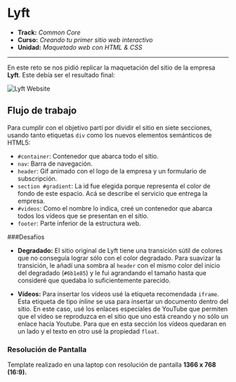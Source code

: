 # Lyft

* **Track:** _Common Core_
* **Curso:** _Creando tu primer sitio web interactivo_
* **Unidad:** _Maquetado web con HTML & CSS_

***

En este reto se nos pidió replicar la maquetación del sitio de la empresa **Lyft**. Este debía ser el resultado final:

![Lyft Website](docs/fullpage.png)

## Flujo de trabajo

Para cumplir con el objetivo partí por dividir el sitio en siete secciones, usando tanto etiquetas ``div`` como	los nuevos elementos semánticos de HTML5:

* ``#container``: Contenedor que abarca todo el sitio.
* ``nav``: Barra de navegación.
* ``header``: Gif animado con el logo de la empresa y un formulario de subscripción.
* ``section #gradient``: La id fue elegida porque representa el color de fondo de este espacio. Acá se describe el servicio que entrega la empresa.
* ``#videos``: Como el nombre lo indica, creé un contenedor que abarca todos los vídeos que se presentan en el sitio.
* ``footer``: Parte inferior de la estructura web.

###Desafíos

* **Degradado:** El sitio original de Lyft tiene una transición sútil de colores que no conseguía lograr sólo con el color degradado. Para suavizar la transición, le añadí una sombra al ``header`` con el mismo color del inicio del degradado (``#6b1e85``) y le fui agrandando el tamaño hasta que consideré que quedaba lo suficientemente parecido.

* **Vídeos:** Para insertar los vídeos usé la etiqueta recomendada ``iframe``. Esta etiqueta de tipo *inline* se usa para insertar un documento dentro del sitio. En este caso, usé los enlaces especiales de YouTube que permiten que el vídeo se reproduzca en el sitio que uno está creando y no sólo un enlace hacía Youtube. Para que en esta sección los vídeos quedaran en un lado y el texto en otro usé la propiedad ``float``.

### Resolución de Pantalla

Template realizado en una laptop con resolución de pantalla **1366 x 768 (16:9).**
